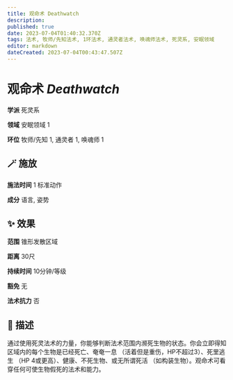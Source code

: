```yaml
---
title: 观命术 Deathwatch
description: 
published: true
date: 2023-07-04T01:40:32.370Z
tags: 法术, 牧师/先知法术, 1环法术, 通灵者法术, 唤魂师法术, 死灵系, 安眠领域
editor: markdown
dateCreated: 2023-07-04T00:43:47.507Z
---
```


# **观命术** *Deathwatch*

**学派** 死灵系 

**领域** 安眠领域 1

**环位** 牧师/先知 1, 通灵者 1, 唤魂师 1

## 🪄 施放

**施法时间** 1 标准动作

**成分** 语言, 姿势

## ✨ 效果  

**范围** 锥形发散区域

**距离** 30尺  

**持续时间** 10分钟/等级 

**豁免** 无

**法术抗力** 否

## 📖 描述

通过使用死灵法术的力量，你能够判断法术范围内濒死生物的状态。你会立即得知区域内的每个生物是已经死亡、奄奄一息 （活着但是重伤，HP不超过3）、死里逃生 （HP 4或更高）、健康、不死生物、或无所谓死活 （如构装生物）。观命术可看穿任何可使生物假死的法术和能力。
    